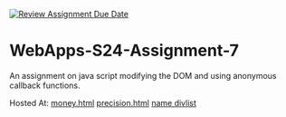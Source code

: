 [![Review Assignment Due Date](https://classroom.github.com/assets/deadline-readme-button-24ddc0f5d75046c5622901739e7c5dd533143b0c8e959d652212380cedb1ea36.svg)](https://classroom.github.com/a/cdqffI9o)
# WebApps-S24-Assignment-7
An assignment on java script modifying the DOM and using anonymous callback functions.


Hosted At: [money.html](https://44-563-web-apps-s24.github.io/44563-webapps-s24-assignment7-lukevaughn20/money.html)
[precision.html](https://44-563-web-apps-s24.github.io/44563-webapps-s24-assignment7-lukevaughn20/precision.html)
[name divlist](https://44-563-web-apps-s24.github.io/44563-webapps-s24-assignment7-lukevaughn20/namedivlist.html)
